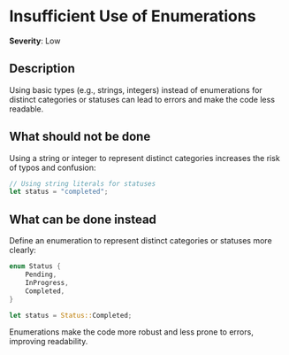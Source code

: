 # Insufficient Use of Enumerations

**Severity**: Low

## Description

Using basic types (e.g., strings, integers) instead of enumerations for distinct categories or statuses can lead to
errors and make the code less readable.

## What should not be done

Using a string or integer to represent distinct categories increases the risk of typos and confusion:

```rust
// Using string literals for statuses
let status = "completed";
```

## What can be done instead

Define an enumeration to represent distinct categories or statuses more clearly:

```rust
enum Status {
    Pending,
    InProgress,
    Completed,
}

let status = Status::Completed;
```

Enumerations make the code more robust and less prone to errors, improving readability.
